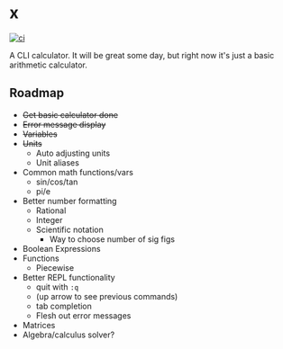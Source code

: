 # x
[![ci](https://github.com/jonathan-lemos/x/actions/workflows/ci.yaml/badge.svg)](https://github.com/jonathan-lemos/x/actions/workflows/ci.yaml)

A CLI calculator. It will be great some day, but right now it's just a basic arithmetic calculator.

## Roadmap
* ~~Get basic calculator done~~
* ~~Error message display~~
* ~~Variables~~
* ~~Units~~
    * Auto adjusting units
    * Unit aliases
* Common math functions/vars
    * sin/cos/tan
    * pi/e
* Better number formatting
    * Rational
    * Integer
    * Scientific notation
        * Way to choose number of sig figs
* Boolean Expressions
* Functions
    * Piecewise
* Better REPL functionality
    * quit with `:q`
    * (up arrow to see previous commands)
    * tab completion
    * Flesh out error messages
* Matrices
* Algebra/calculus solver?
